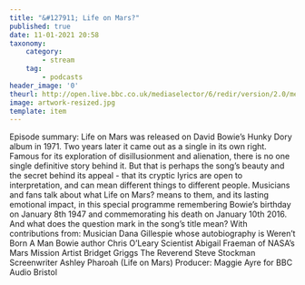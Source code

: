 ```yaml
---
title: "&#127911; Life on Mars?"
published: true
date: 11-01-2021 20:58
taxonomy:
    category:
        - stream
    tag:
        - podcasts
header_image: '0'
theurl: http://open.live.bbc.co.uk/mediaselector/6/redir/version/2.0/mediaset/audio-nondrm-download/proto/http/vpid/p093ckhg.mp3
image: artwork-resized.jpg
template: item
--- 
```

Episode summary: Life on Mars was released on David Bowie’s Hunky Dory album in 1971. Two years later it came out as a single in its own right. Famous for its exploration of disillusionment and alienation, there is no one single definitive story behind it. But that is perhaps the song’s beauty and the secret behind its appeal - that its cryptic lyrics are open to interpretation, and can mean different things to different people. Musicians and fans talk about what Life on Mars? means to them, and its lasting emotional impact, in this special programme remembering Bowie’s birthday on January 8th 1947 and commemorating his death on January 10th 2016. And what does the question mark in the song’s title mean? With contributions from: Musician Dana Gillespie whose autobiography is Weren’t Born A Man Bowie author Chris O’Leary Scientist Abigail Fraeman of NASA’s Mars Mission Artist Bridget Griggs The Reverend Steve Stockman Screenwriter Ashley Pharoah (Life on Mars) Producer: Maggie Ayre for BBC Audio Bristol
